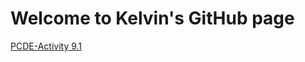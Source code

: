 # Welcome to Kelvin's GitHub page

<a href="https://klampe.github.io/PCDE-Activity-9.1/"> PCDE-Activity 9.1 </a>
